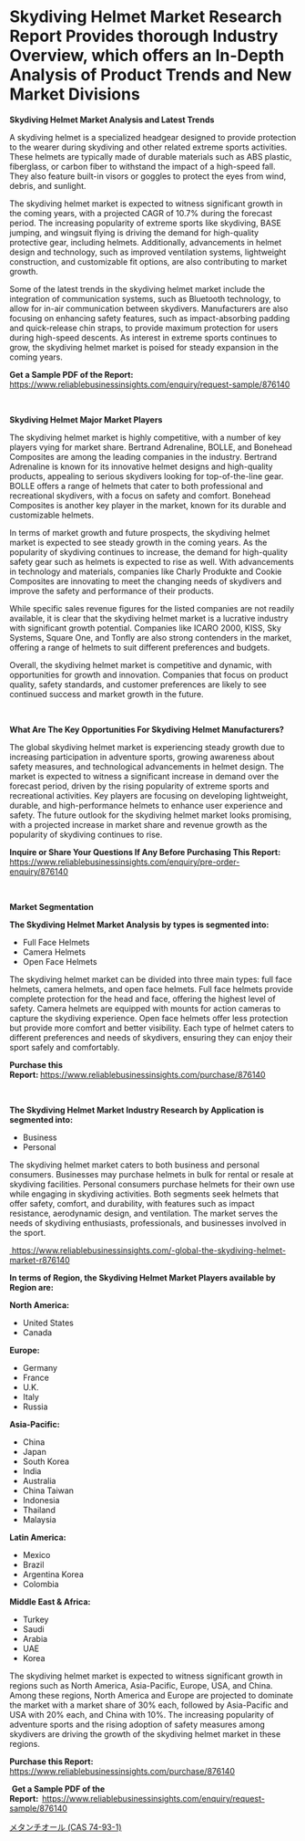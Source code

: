<p><h1>Skydiving Helmet Market Research Report Provides thorough Industry Overview, which offers an In-Depth Analysis of Product Trends and New Market Divisions</h1></p><p><strong>Skydiving Helmet Market Analysis and Latest Trends</strong></p>
<p><p>A skydiving helmet is a specialized headgear designed to provide protection to the wearer during skydiving and other related extreme sports activities. These helmets are typically made of durable materials such as ABS plastic, fiberglass, or carbon fiber to withstand the impact of a high-speed fall. They also feature built-in visors or goggles to protect the eyes from wind, debris, and sunlight.</p><p>The skydiving helmet market is expected to witness significant growth in the coming years, with a projected CAGR of 10.7% during the forecast period. The increasing popularity of extreme sports like skydiving, BASE jumping, and wingsuit flying is driving the demand for high-quality protective gear, including helmets. Additionally, advancements in helmet design and technology, such as improved ventilation systems, lightweight construction, and customizable fit options, are also contributing to market growth.</p><p>Some of the latest trends in the skydiving helmet market include the integration of communication systems, such as Bluetooth technology, to allow for in-air communication between skydivers. Manufacturers are also focusing on enhancing safety features, such as impact-absorbing padding and quick-release chin straps, to provide maximum protection for users during high-speed descents. As interest in extreme sports continues to grow, the skydiving helmet market is poised for steady expansion in the coming years.</p></p>
<p><strong>Get a Sample PDF of the Report:&nbsp;</strong> <a href="https://www.reliablebusinessinsights.com/enquiry/request-sample/876140">https://www.reliablebusinessinsights.com/enquiry/request-sample/876140</a></p>
<p>&nbsp;</p>
<p><strong>Skydiving Helmet Major Market Players</strong></p>
<p><p>The skydiving helmet market is highly competitive, with a number of key players vying for market share. Bertrand Adrenaline, BOLLE, and Bonehead Composites are among the leading companies in the industry. Bertrand Adrenaline is known for its innovative helmet designs and high-quality products, appealing to serious skydivers looking for top-of-the-line gear. BOLLE offers a range of helmets that cater to both professional and recreational skydivers, with a focus on safety and comfort. Bonehead Composites is another key player in the market, known for its durable and customizable helmets.</p><p>In terms of market growth and future prospects, the skydiving helmet market is expected to see steady growth in the coming years. As the popularity of skydiving continues to increase, the demand for high-quality safety gear such as helmets is expected to rise as well. With advancements in technology and materials, companies like Charly Produkte and Cookie Composites are innovating to meet the changing needs of skydivers and improve the safety and performance of their products.</p><p>While specific sales revenue figures for the listed companies are not readily available, it is clear that the skydiving helmet market is a lucrative industry with significant growth potential. Companies like ICARO 2000, KISS, Sky Systems, Square One, and Tonfly are also strong contenders in the market, offering a range of helmets to suit different preferences and budgets. </p><p>Overall, the skydiving helmet market is competitive and dynamic, with opportunities for growth and innovation. Companies that focus on product quality, safety standards, and customer preferences are likely to see continued success and market growth in the future.</p></p>
<p>&nbsp;</p>
<p><strong>What Are The Key Opportunities For Skydiving Helmet Manufacturers?</strong></p>
<p><p>The global skydiving helmet market is experiencing steady growth due to increasing participation in adventure sports, growing awareness about safety measures, and technological advancements in helmet design. The market is expected to witness a significant increase in demand over the forecast period, driven by the rising popularity of extreme sports and recreational activities. Key players are focusing on developing lightweight, durable, and high-performance helmets to enhance user experience and safety. The future outlook for the skydiving helmet market looks promising, with a projected increase in market share and revenue growth as the popularity of skydiving continues to rise.</p></p>
<p><strong>Inquire or Share Your Questions If Any Before Purchasing This Report:</strong> <a href="https://www.reliablebusinessinsights.com/enquiry/pre-order-enquiry/876140">https://www.reliablebusinessinsights.com/enquiry/pre-order-enquiry/876140</a></p>
<p>&nbsp;</p>
<p><strong>Market Segmentation</strong></p>
<p><strong>The Skydiving Helmet Market Analysis by types is segmented into:</strong></p>
<p><ul><li>Full Face Helmets</li><li>Camera Helmets</li><li>Open Face Helmets</li></ul></p>
<p><p>The skydiving helmet market can be divided into three main types: full face helmets, camera helmets, and open face helmets. Full face helmets provide complete protection for the head and face, offering the highest level of safety. Camera helmets are equipped with mounts for action cameras to capture the skydiving experience. Open face helmets offer less protection but provide more comfort and better visibility. Each type of helmet caters to different preferences and needs of skydivers, ensuring they can enjoy their sport safely and comfortably.</p></p>
<p><strong>Purchase this Report:&nbsp;</strong><a href="https://www.reliablebusinessinsights.com/purchase/876140">https://www.reliablebusinessinsights.com/purchase/876140</a></p>
<p>&nbsp;</p>
<p><strong>The Skydiving Helmet Market Industry Research by Application is segmented into:</strong></p>
<p><ul><li>Business</li><li>Personal</li></ul></p>
<p><p>The skydiving helmet market caters to both business and personal consumers. Businesses may purchase helmets in bulk for rental or resale at skydiving facilities. Personal consumers purchase helmets for their own use while engaging in skydiving activities. Both segments seek helmets that offer safety, comfort, and durability, with features such as impact resistance, aerodynamic design, and ventilation. The market serves the needs of skydiving enthusiasts, professionals, and businesses involved in the sport.</p></p>
<p><a href="https://www.reliablebusinessinsights.com/-global-the-skydiving-helmet-market-r876140">&nbsp;https://www.reliablebusinessinsights.com/-global-the-skydiving-helmet-market-r876140</a></p>
<p><strong>In terms of Region, the Skydiving Helmet Market Players available by Region are:</strong></p>
<p>
    <p> <strong> North America: </strong>
        <ul>
            <li>United States</li>
            <li>Canada</li>
        </ul>
        </p> 
    <p> <strong> Europe: </strong>
        <ul>
            <li>Germany</li>
            <li>France</li>
            <li>U.K.</li>
            <li>Italy</li>
            <li>Russia</li>
        </ul>
        </p> 
    <p> <strong> Asia-Pacific: </strong>
        <ul>
            <li>China</li>
            <li>Japan</li>
            <li>South Korea</li>
            <li>India</li>
            <li>Australia</li>
            <li>China Taiwan</li>
            <li>Indonesia</li>
            <li>Thailand</li>
            <li>Malaysia</li>
        </ul>
        </p> 
    <p> <strong> Latin America: </strong>
        <ul>
            <li>Mexico</li>
            <li>Brazil</li>
            <li>Argentina Korea</li>
            <li>Colombia</li>
        </ul>
        </p> 
    <p> <strong> Middle East & Africa: </strong>
        <ul>
            <li>Turkey</li>
            <li>Saudi</li>
            <li>Arabia</li>
            <li>UAE</li>
            <li>Korea</li>
        </ul>
    </p>
    </p>
<p><p>The skydiving helmet market is expected to witness significant growth in regions such as North America, Asia-Pacific, Europe, USA, and China. Among these regions, North America and Europe are projected to dominate the market with a market share of 30% each, followed by Asia-Pacific and USA with 20% each, and China with 10%. The increasing popularity of adventure sports and the rising adoption of safety measures among skydivers are driving the growth of the skydiving helmet market in these regions.</p></p>
<p><strong>Purchase this Report: </strong><a href="https://www.reliablebusinessinsights.com/purchase/876140">https://www.reliablebusinessinsights.com/purchase/876140</a></p>
<p>&nbsp;<strong>Get a Sample PDF of the Report:&nbsp;&nbsp;</strong><a href="https://www.reliablebusinessinsights.com/enquiry/request-sample/876140">https://www.reliablebusinessinsights.com/enquiry/request-sample/876140</a></p>
<p><strong></strong></p>
<p><p><a href="https://github.com/BrionnaBoyle/Market-Research-Report-List-1/blob/main/826027784861.md">メタンチオール (CAS 74-93-1)</a></p></p>